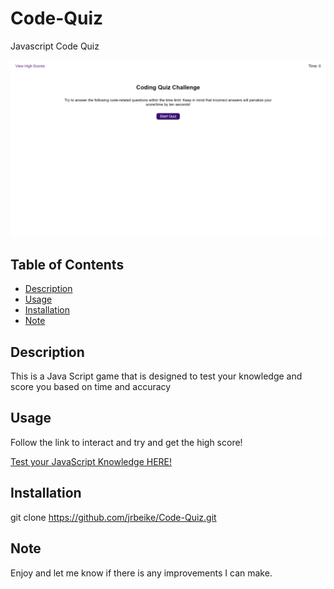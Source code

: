 # Code-Quiz
 Javascript Code Quiz

 ![](assets/Screenshot%202022-03-06%20201811.png)

 ## Table of Contents
  - [Description](#description)
  - [Usage](#usage)
  - [Installation](#installation)
  - [Note](#note)


 ## Description

This is a Java Script game that is designed to test your knowledge and score you based on time and accuracy

 ## Usage

 Follow the link to interact and try and get the high score!

 [Test your JavaScript Knowledge HERE!](https://jrbeike.github.io/Code-Quiz/)

 ## Installation

 git clone https://github.com/jrbeike/Code-Quiz.git

 ## Note

 Enjoy and let me know if there is any improvements I can make. 

